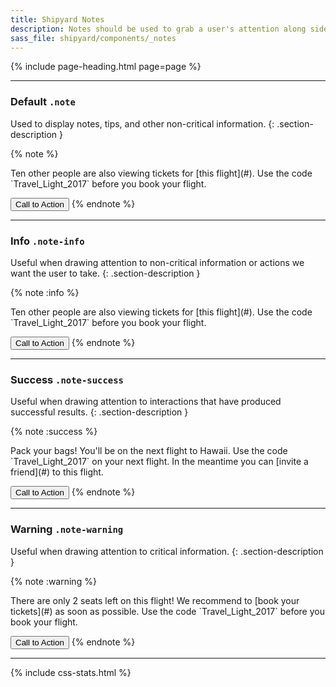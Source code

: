 ```yaml
---
title: Shipyard Notes
description: Notes should be used to grab a user's attention along side of other content.
sass_file: shipyard/components/_notes
---
```


{% include page-heading.html page=page %}

---

### Default `.note`
Used to display notes, tips, and other non-critical information.
{: .section-description }

{% note %}
  <p markdown="1">
    Ten other people are also viewing tickets for [this flight](#).
    Use the code `Travel_Light_2017` before you book your flight.
  </p>
  <button class="btn btn-sm note-cta">Call to Action</button>
{% endnote %}

---

### Info `.note-info`
Useful when drawing attention to non-critical information or actions we want the user to take.
{: .section-description }

{% note :info %}
  <p markdown="1">
    Ten other people are also viewing tickets for [this flight](#).
    Use the code `Travel_Light_2017` before you book your flight.
  </p>
  <button class="btn btn-sm note-cta">Call to Action</button>
{% endnote %}

---

### Success `.note-success`
Useful when drawing attention to interactions that have produced successful results.
{: .section-description }

{% note :success %}
  <p markdown="1">
    Pack your bags! You'll be on the next flight to Hawaii.
    Use the code `Travel_Light_2017` on your next flight. In the meantime you can [invite a friend](#) to this flight.
  </p>
  <button class="btn btn-sm note-cta">Call to Action</button>
{% endnote %}

---

### Warning `.note-warning`
Useful when drawing attention to critical information.
{: .section-description }

{% note :warning %}
  <p markdown="1">
    There are only 2 seats left on this flight! We recommend to [book your tickets](#) as soon as possible.
    Use the code `Travel_Light_2017` before you book your flight.
  </p>
  <button class="btn btn-sm note-cta">Call to Action</button>
{% endnote %}

---

{% include css-stats.html %}
